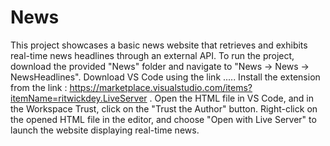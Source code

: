 # News
This project showcases a basic news website that retrieves and exhibits real-time news headlines through an external API. To run the project, download the provided "News" folder and navigate to "News -> News -> NewsHeadlines". Download VS Code using the link ..... Install the extension from the link : https://marketplace.visualstudio.com/items?itemName=ritwickdey.LiveServer .
Open the HTML file in VS Code, and in the Workspace Trust, click on the "Trust the Author" button.
Right-click on the opened HTML file in the editor, and choose "Open with Live Server" to launch the website displaying real-time news.



